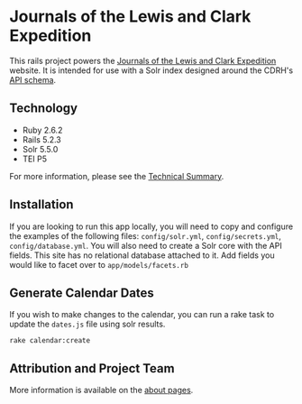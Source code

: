 Journals of the Lewis and Clark Expedition
=================

This rails project powers the [Journals of the Lewis and Clark Expedition](https://lewisandclarkjournals.unl.edu/) website.  It is intended for use with a Solr index designed around the CDRH's [API schema](https://github.com/CDRH/data/blob/master/schema.md).

## Technology

- Ruby 2.6.2
- Rails 5.2.3
- Solr 5.5.0
- TEI P5

For more information, please see the [Technical Summary](https://lewisandclarkjournals.unl.edu/item/lc.about.technicalsummary).

## Installation

If you are looking to run this app locally, you will need to copy and configure the examples of the following files:  `config/solr.yml`, `config/secrets.yml`, `config/database.yml`.  You will also need to create a Solr core with the API fields.  This site has no relational database attached to it.  Add fields you would like to facet over to `app/models/facets.rb`

## Generate Calendar Dates

If you wish to make changes to the calendar, you can run a rake task to update the `dates.js` file using solr results.

`rake calendar:create`

## Attribution and Project Team

More information is available on the [about pages](https://lewisandclarkjournals.unl.edu/about).
